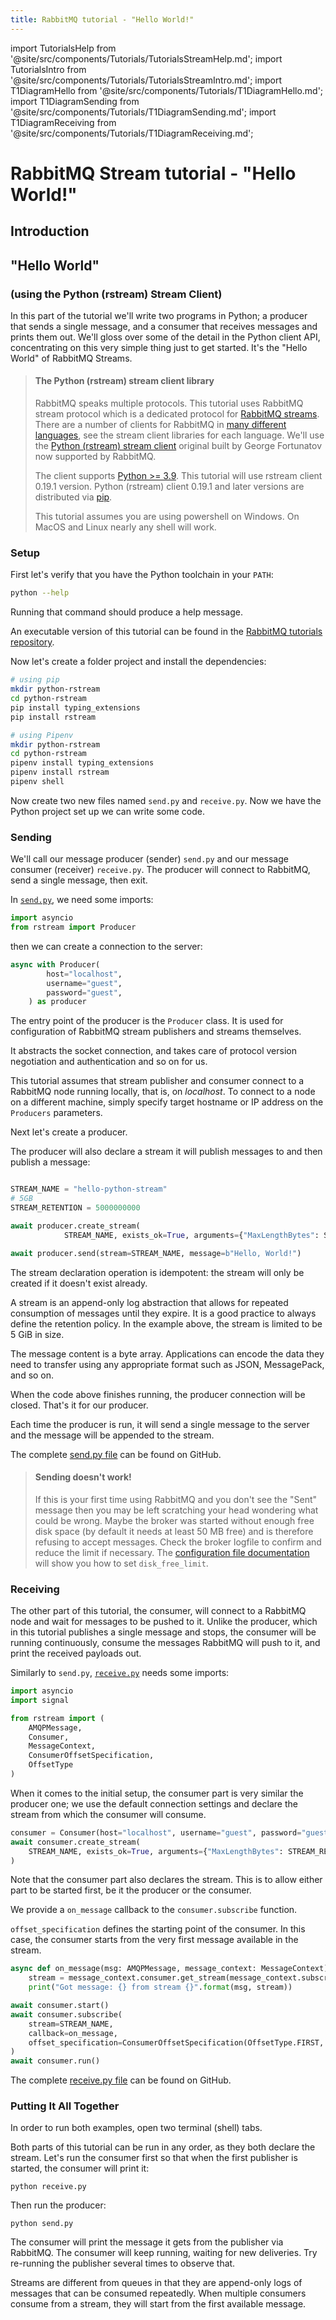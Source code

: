 ```yaml
---
title: RabbitMQ tutorial - "Hello World!"
---
```

<!--
Copyright (c) 2005-2024 Broadcom. All Rights Reserved. The term "Broadcom" refers to Broadcom Inc. and/or its subsidiaries.

All rights reserved. This program and the accompanying materials
are made available under the terms of the under the Apache License,
Version 2.0 (the "License”); you may not use this file except in compliance
with the License. You may obtain a copy of the License at

https://www.apache.org/licenses/LICENSE-2.0

Unless required by applicable law or agreed to in writing, software
distributed under the License is distributed on an "AS IS" BASIS,
WITHOUT WARRANTIES OR CONDITIONS OF ANY KIND, either express or implied.
See the License for the specific language governing permissions and
limitations under the License.
-->

import TutorialsHelp from '@site/src/components/Tutorials/TutorialsStreamHelp.md';
import TutorialsIntro from '@site/src/components/Tutorials/TutorialsStreamIntro.md';
import T1DiagramHello from '@site/src/components/Tutorials/T1DiagramHello.md';
import T1DiagramSending from '@site/src/components/Tutorials/T1DiagramSending.md';
import T1DiagramReceiving from '@site/src/components/Tutorials/T1DiagramReceiving.md';

# RabbitMQ Stream tutorial - "Hello World!"

## Introduction

<TutorialsHelp/>
<TutorialsIntro/>

## "Hello World"
### (using the Python (rstream) Stream Client)

In this part of the tutorial we'll write two programs in Python; a
producer that sends a single message, and a consumer that receives
messages and prints them out.  We'll gloss over some of the detail in
the Python client API, concentrating on this very simple thing just to get
started.  It's the "Hello World" of RabbitMQ Streams.


> #### The Python (rstream) stream client library
>
> RabbitMQ speaks multiple protocols. This tutorial uses RabbitMQ stream protocol which is a dedicated
> protocol for [RabbitMQ streams](/docs/streams). There are a number of clients
> for RabbitMQ in [many different
> languages](/client-libraries/devtools), see the stream client libraries for each language.
> We'll use the [Python (rstream) stream client](https://github.com/qweeze/rstream) original built by George Fortunatov now supported by RabbitMQ.
>
> The client supports [Python >= 3.9](https://www.python.org/downloads/).
> This tutorial will use rstream client 0.19.1 version.
> Python (rstream) client 0.19.1 and later versions are distributed via [pip](https://pypi.org/project/rstream/).
>
> This tutorial assumes you are using powershell on Windows. On MacOS and Linux nearly
> any shell will work.

### Setup

First let's verify that you have the Python toolchain in your `PATH`:

```bash
python --help
```

Running that command should produce a help message.

An executable version of this tutorial can be found in the [RabbitMQ tutorials repository](https://github.com/rabbitmq/rabbitmq-tutorials/blob/main/python-stream/).

Now let's create a folder project and install the dependencies:

```bash
# using pip
mkdir python-rstream
cd python-rstream
pip install typing_extensions
pip install rstream

# using Pipenv
mkdir python-rstream
cd python-rstream
pipenv install typing_extensions
pipenv install rstream
pipenv shell
```

Now create two new files named `send.py` and `receive.py`.
Now we have the Python project set up we can write some code.

### Sending


We'll call our message producer (sender) `send.py` and our message consumer (receiver) `receive.py`.
The producer will connect to RabbitMQ, send a single message, then exit.

In
[`send.py`](https://github.com/rabbitmq/rabbitmq-tutorials/blob/main/python-stream/send.py),
we need some imports:

```python
import asyncio
from rstream import Producer
```

then we can create a connection to the server:

```python
async with Producer(
        host="localhost",
        username="guest",
        password="guest",
    ) as producer
```

The entry point of the producer is the `Producer` class.
It is used for configuration of RabbitMQ stream publishers and streams themselves.

It abstracts the socket connection, and takes care of protocol version negotiation and authentication and so on for us.

This tutorial assumes that stream publisher and consumer connect to a RabbitMQ node running locally, that is, on _localhost_.
To connect to a node on a different machine, simply specify target hostname or IP address on the `Producers` parameters.

Next let's create a producer.

The producer will also declare a stream it will publish messages to and then publish a message:

```python

STREAM_NAME = "hello-python-stream"
# 5GB
STREAM_RETENTION = 5000000000

await producer.create_stream(
            STREAM_NAME, exists_ok=True, arguments={"MaxLengthBytes": STREAM_RETENTION})

await producer.send(stream=STREAM_NAME, message=b"Hello, World!")
```

The stream declaration operation is idempotent: the stream will only be created if it doesn't exist already.

A stream is an append-only log abstraction that allows for repeated consumption of messages until they expire.
It is a good practice to always define the retention policy.
In the example above, the stream is limited to be 5 GiB in size.

The message content is a byte array.
Applications can encode the data they need to transfer using any appropriate format such as JSON, MessagePack, and so on.

When the code above finishes running, the producer connection will be closed.
That's it for our producer.

Each time the producer is run, it will send a single message to the server and the message will be appended to the stream.

The complete [send.py file](https://github.com/rabbitmq/rabbitmq-tutorials/blob/main/python-stream/send.py) can be found on GitHub.

> #### Sending doesn't work!
>
> If this is your first time using RabbitMQ and you don't see the "Sent"
> message then you may be left scratching your head wondering what could
> be wrong. Maybe the broker was started without enough free disk space
> (by default it needs at least 50 MB free) and is therefore refusing to
> accept messages. Check the broker logfile to confirm and reduce the
> limit if necessary. The [configuration file documentation](/docs/configure#config-items)
> will show you how to set <code>disk_free_limit</code>.


### Receiving

The other part of this tutorial, the consumer, will connect to a RabbitMQ node and wait for messages to be pushed to it.
Unlike the producer, which in this tutorial publishes a single message and stops, the consumer will be running continuously, consume the messages RabbitMQ will push to it, and print the received payloads out.

Similarly to `send.py`, [`receive.py`](https://github.com/rabbitmq/rabbitmq-tutorials/blob/main/python-stream/receive.py) needs some imports:

```python
import asyncio
import signal

from rstream import (
    AMQPMessage,
    Consumer,
    MessageContext,
    ConsumerOffsetSpecification,
    OffsetType
)
```

When it comes to the initial setup, the consumer part is very similar the producer one; we use the default connection settings and declare the stream from which the consumer will consume.

```python
consumer = Consumer(host="localhost", username="guest", password="guest")
await consumer.create_stream(
    STREAM_NAME, exists_ok=True, arguments={"MaxLengthBytes": STREAM_RETENTION}
)
```

Note that the consumer part also declares the stream.
This is to allow either part to be started first, be it the producer or the consumer.

We provide a `on_message` callback to the `consumer.subscribe` function.

`offset_specification` defines the starting point of the consumer.
In this case, the consumer starts from the very first message available in the stream.

```python
async def on_message(msg: AMQPMessage, message_context: MessageContext):
    stream = message_context.consumer.get_stream(message_context.subscriber_name)
    print("Got message: {} from stream {}".format(msg, stream))

await consumer.start()
await consumer.subscribe(
    stream=STREAM_NAME,
    callback=on_message,
    offset_specification=ConsumerOffsetSpecification(OffsetType.FIRST, None),
)
await consumer.run()
```

The complete [receive.py file](https://github.com/rabbitmq/rabbitmq-tutorials/blob/main/python-stream/receive.py) can be found on GitHub.

### Putting It All Together

In order to run both examples, open two terminal (shell) tabs.

Both parts of this tutorial can be run in any order, as they both declare the stream.
Let's run the consumer first so that when the first publisher is started, the consumer will print it:

```shell
python receive.py
```

Then run the producer:

```shell
python send.py
```

The consumer will print the message it gets from the publisher via
RabbitMQ. The consumer will keep running, waiting for new deliveries. Try re-running
the publisher several times to observe that.

Streams are different from queues in that they are append-only logs of messages
that can be consumed repeatedly. When multiple consumers consume from a stream,
they will start from the first available message.
